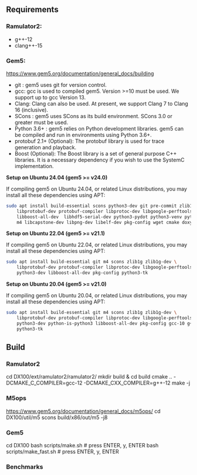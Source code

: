 ## Requirements

### Ramulator2:

- g++-12
- clang++-15

### Gem5:

https://www.gem5.org/documentation/general_docs/building

- git : gem5 uses git for version control.
- gcc: gcc is used to compiled gem5. Version >=10 must be used. We support up to gcc Version 13.
- Clang: Clang can also be used. At present, we support Clang 7 to Clang 16 (inclusive).
- SCons : gem5 uses SCons as its build environment. SCons 3.0 or greater must be used.
- Python 3.6+ : gem5 relies on Python development libraries. gem5 can be compiled and run in environments using Python 3.6+.
- protobuf 2.1+ (Optional): The protobuf library is used for trace generation and playback.
- Boost (Optional): The Boost library is a set of general purpose C++ libraries. It is a necessary dependency if you wish to use the SystemC implementation.

**Setup on Ubuntu 24.04 (gem5 >= v24.0)**

If compiling gem5 on Ubuntu 24.04, or related Linux distributions, you may install all these dependencies using APT:

```bash
sudo apt install build-essential scons python3-dev git pre-commit zlib1g zlib1g-dev \
    libprotobuf-dev protobuf-compiler libprotoc-dev libgoogle-perftools-dev \
    libboost-all-dev  libhdf5-serial-dev python3-pydot python3-venv python3-tk mypy \
    m4 libcapstone-dev libpng-dev libelf-dev pkg-config wget cmake doxygen
```

**Setup on Ubuntu 22.04 (gem5 >= v21.1)**

If compiling gem5 on Ubuntu 22.04, or related Linux distributions, you may install all these dependencies using APT:

```bash
sudo apt install build-essential git m4 scons zlib1g zlib1g-dev \
    libprotobuf-dev protobuf-compiler libprotoc-dev libgoogle-perftools-dev \
    python3-dev libboost-all-dev pkg-config python3-tk
```

**Setup on Ubuntu 20.04 (gem5 >= v21.0)**

If compiling gem5 on Ubuntu 20.04, or related Linux distributions, you may install all these dependencies using APT:

```bash
sudo apt install build-essential git m4 scons zlib1g zlib1g-dev \
    libprotobuf-dev protobuf-compiler libprotoc-dev libgoogle-perftools-dev \
    python3-dev python-is-python3 libboost-all-dev pkg-config gcc-10 g++-10 \
    python3-tk
```

## Build

### Ramulator2

cd DX100/ext/ramulator2/ramulator2/
mkdir build & cd build
cmake .. -DCMAKE_C_COMPILER=gcc-12 -DCMAKE_CXX_COMPILER=g++-12
make -j

### M5ops

https://www.gem5.org/documentation/general_docs/m5ops/
cd DX100/util/m5
scons build/x86/out/m5 -j8

### Gem5

cd DX100
bash scripts/make.sh # press ENTER, y, ENTER
bash scripts/make_fast.sh # press ENTER, y, ENTER

### Benchmarks